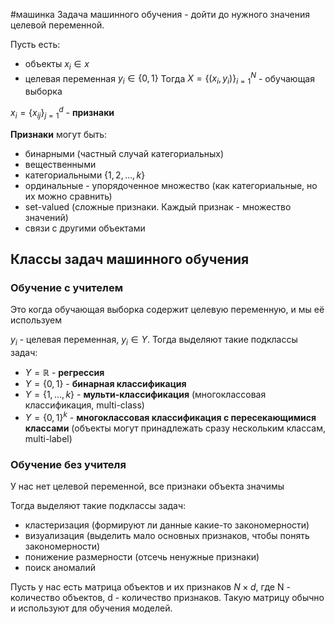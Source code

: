 #машинка 
Задача машинного обучения - дойти до нужного значения целевой переменной.

Пусть есть:
- объекты $x_i \in x$
- целевая переменная $y_i \in \{0, 1\}$
Тогда $X = \{ (x_i, y_i) \}_{i = 1}^N$ - обучающая выборка

$x_i = \{ {x_i}_j \}_{j = 1}^d$ - **признаки**

**Признаки** могут быть:
- бинарными (частный случай категориальных)
- вещественными
- категориальными $\{1, 2, \dots, k\}$
- ординальные - упорядоченное множество (как категориальные, но их можно сравнить)
- set-valued (сложные признаки. Каждый признак - множество значений)
- связи с другими объектами

## Классы задач машинного обучения
### Обучение с учителем
Это когда обучающая выборка содержит целевую переменную, и мы её используем

$y_i$ - целевая переменная, $y_i \in Y$. Тогда выделяют такие подклассы задач:
- $Y = \mathbb{R}$ - **регрессия**
- $Y = \{ 0, 1 \}$ - **бинарная классификация**
- $Y = \{ 1, \dots, k \}$ - **мульти-классификация** (многоклассовая классификация, multi-class)
- $Y = \{ 0, 1 \}^k$ - **многоклассовая классификация с пересекающимися классами** (объекты могут принадлежать сразу нескольким классам, multi-label)

### Обучение без учителя
У нас нет целевой переменной, все признаки объекта значимы

Тогда выделяют такие подклассы задач:
- кластеризация (формируют ли данные какие-то закономерности)
- визуализация (выделить мало основных признаков, чтобы понять закономерности)
- понижение размерности (отсечь ненужные признаки)
- поиск аномалий

Пусть у нас есть матрица объектов и их признаков $N \times d$, где N - количество объектов, d - количество признаков. Такую матрицу обычно и используют для обучения моделей.